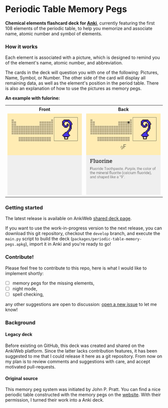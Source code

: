 # Periodic Table Memory Pegs

**Chemical elements flashcard deck for [Anki](https://apps.ankiweb.net/)**,
currently featuring the first 108 elements of the periodic table,
to help you memorize and associate name, atomic number and symbol of
elements.

### How it works

Each element is associated with a picture,
which is designed to remind you
of the element's name, atomic number, and abbreviation.

The cards in the deck will question you with one of the following:
Pictures, Name, Symbol, or Number.
The other side of the card will display all remaining data, as well as the
element's position in the period table.
There is also an explanation of how to use the pictures as memory pegs.

**An example with fulorine:**

<table>
    <tr>
        <th scope="col">Front</th>
        <th scope="col">Back</th>
    </tr>
    <tr>
        <td><img src="preview/fluorine_front.png" /></td>
        <td><img src="preview/fluorine_back.png" /></td>
    </tr>
</table>

### Getting started

The latest release is available on AnkiWeb
[shared deck page](https://ankiweb.net/shared/info/490209917).

If you want to use the work-in-progress version to the next release,
you can download this git repository, checkout the `develop` branch,
and execute the `main.py` script to build the deck
(`packages/periodic-table-memory-pegs.apkg`),
import it in Anki and you're ready to go!

### Contribute!

Please feel free to contribute to this repo,
here is what I would like to implement shortly:

- [ ] memory pegs for the missing elements,
- [ ] night mode,
- [ ] spell checking,

any other suggestions are open to discussion:
[open a new issue](https://github.com/remiberthoz/anki-periodic-table-memory-pegs/issues)
to let me know!

### Background

#### Legacy deck

Before existing on GitHub,
this deck was created and shared on the AnkiWeb platform.
Since the latter lacks contribution features, it has been suggested to me
that I could release it here as a git repository.
From now on my plan is to review comments and suggestions with care,
and accept motivated pull-requests.

#### Original source

This memory peg system was initiated by John P. Pratt.
You can find a nice periodic table constructed with the memory pegs on the
[website](http://www.johnpratt.com/atomic/periodic.html).
With their permission, I turned their work into a Anki deck.
